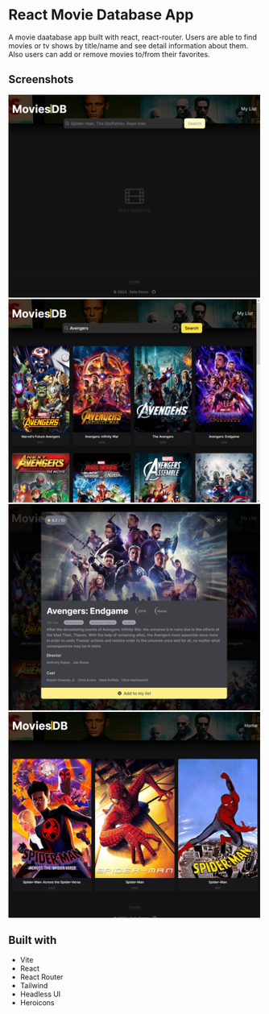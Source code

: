 # React Movie Database App

A movie daatabase app built with react, react-router. Users are able to find movies or tv shows by title/name and see detail information about them. Also users can add or remove movies to/from their favorites.

## Screenshots

<div>
  <img src="./screenshots/1.png" alt="Home page" width="500px" />
  <img src="./screenshots/2.png" alt="Home page, after search" width="500px" />
  <img src="./screenshots/3.png" alt="Home page, looking at movie details" width="500px" />
  <img src="./screenshots/4.png" alt="My List page" width="500px" />
</div>

## Built with

- Vite
- React
- React Router
- Tailwind
- Headless UI
- Heroicons
